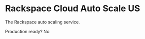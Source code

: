 Rackspace Cloud Auto Scale US
=============================

The Rackspace auto scaling service.

Production ready?
No
